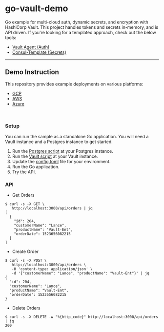 # go-vault-demo

Go example for multi-cloud auth, dynamic secrets, and encryption with HashiCorp Vault.
This project handles tokens and secrets in-memory, and is API driven. If you're looking for a templated approach, check out the below tools:
- [Vault Agent (Auth)](https://www.vaultproject.io/docs/agent/autoauth/index.html)
- [Consul-Template (Secrets)](https://github.com/hashicorp/consul-template)
----

## Demo Instruction

This repository provides example deployments on various platforms:
- [GCP](examples/gcp)
- [AWS](examples/aws)
- [Azure](examples/azure)
<br>

### Setup

You can run the sample as a standalone Go application. You will need a Vault instance and a Postgres instance to get started.

1. Run the [Postgres script](scripts/postgres.sql) at your Postgres instance.
2. Run the [Vault script](scripts/vault.sh) at your Vault instance.
3. Update the [config.toml](config.toml) file for your environment.
4. Run the Go application.
5. Try the API.



### API

- Get Orders
```
$ curl -s -X GET \
   http://localhost:3000/api/orders | jq
[
  {
    "id": 204,
    "customerName": "Lance",
    "productName": "Vault-Ent",
    "orderDate": 1523656082215
  }
]
```
- Create Order
```
$ curl -s -X POST \
   http://localhost:3000/api/orders \
   -H 'content-type: application/json' \
   -d '{"customerName": "Lance", "productName": "Vault-Ent"}' | jq
{
  "id": 204,
  "customerName": "Lance",
  "productName": "Vault-Ent",
  "orderDate": 1523656082215
}
```
- Delete Orders
```
$ curl -s -X DELETE -w "%{http_code}" http://localhost:3000/api/orders | jq
200
